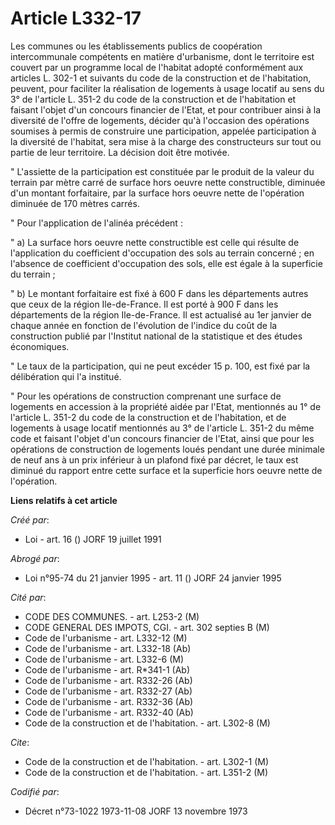 # Article L332-17

Les communes ou les établissements publics de coopération intercommunale compétents en matière d'urbanisme, dont le
territoire est couvert par un programme local de l'habitat adopté conformément aux articles L. 302-1 et suivants du code de
la construction et de l'habitation, peuvent, pour faciliter la réalisation de logements à usage locatif au sens du 3° de
l'article L. 351-2 du code de la construction et de l'habitation et faisant l'objet d'un concours financier de l'Etat, et
pour contribuer ainsi à la diversité de l'offre de logements, décider qu'à l'occasion des opérations soumises à permis de
construire une participation, appelée participation à la diversité de l'habitat, sera mise à la charge des constructeurs sur
tout ou partie de leur territoire. La décision doit être motivée.

" L'assiette de la participation est constituée par le produit de la valeur du terrain par mètre carré de surface hors oeuvre
nette constructible, diminuée d'un montant forfaitaire, par la surface hors oeuvre nette de l'opération diminuée de 170
mètres carrés.

" Pour l'application de l'alinéa précédent :

" a) La surface hors oeuvre nette constructible est celle qui résulte de l'application du coefficient d'occupation des sols
au terrain concerné ; en l'absence de coefficient d'occupation des sols, elle est égale à la superficie du terrain ;

" b) Le montant forfaitaire est fixé à 600 F dans les départements autres que ceux de la région Ile-de-France. Il est porté à
900 F dans les départements de la région Ile-de-France. Il est actualisé au 1er janvier de chaque année en fonction de
l'évolution de l'indice du coût de la construction publié par l'Institut national de la statistique et des études
économiques.

" Le taux de la participation, qui ne peut excéder 15 p. 100, est fixé par la délibération qui l'a institué.

" Pour les opérations de construction comprenant une surface de logements en accession à la propriété aidée par l'Etat,
mentionnés au 1° de l'article L. 351-2 du code de la construction et de l'habitation, et de logements à usage locatif
mentionnés au 3° de l'article L. 351-2 du même code et faisant l'objet d'un concours financier de l'Etat, ainsi que pour les
opérations de construction de logements loués pendant une durée minimale de neuf ans à un prix inférieur à un plafond fixé
par décret, le taux est diminué du rapport entre cette surface et la superficie hors oeuvre nette de l'opération.

**Liens relatifs à cet article**

_Créé par_:

  - Loi - art. 16 () JORF 19 juillet 1991

_Abrogé par_:

  - Loi n°95-74 du 21 janvier 1995 - art. 11 () JORF 24 janvier 1995

_Cité par_:

  - CODE DES COMMUNES. - art. L253-2 (M)
  - CODE GENERAL DES IMPOTS, CGI. - art. 302 septies B (M)
  - Code de l'urbanisme - art. L332-12 (M)
  - Code de l'urbanisme - art. L332-18 (Ab)
  - Code de l'urbanisme - art. L332-6 (M)
  - Code de l'urbanisme - art. R*341-1 (Ab)
  - Code de l'urbanisme - art. R332-26 (Ab)
  - Code de l'urbanisme - art. R332-27 (Ab)
  - Code de l'urbanisme - art. R332-36 (Ab)
  - Code de l'urbanisme - art. R332-40 (Ab)
  - Code de la construction et de l'habitation. - art. L302-8 (M)

_Cite_:

  - Code de la construction et de l'habitation. - art. L302-1 (M)
  - Code de la construction et de l'habitation. - art. L351-2 (M)

_Codifié par_:

  - Décret n°73-1022 1973-11-08 JORF 13 novembre 1973
